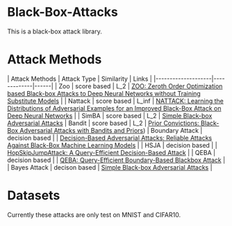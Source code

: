 # Black-Box-Attacks
This is a black-box attack library.

# Attack Methods  
|   Attack Methods   | Attack Type | Similarity | Links |
|--------------------|-------------|------|
| Zoo | score based | L_2 | [ZOO: Zeroth Order Optimization based Black-box Attacks to Deep Neural Networks without Training Substitute Models](https://arxiv.org/pdf/1708.03999.pdf) |
| Nattack | score based | L_inf | [NATTACK: Learning the Distributions of Adversarial Examples for an Improved Black-Box Attack on Deep Neural Networks](https://arxiv.org/pdf/1905.00441.pdf) |
| SimBA | score based | L_2 | [Simple Black-box Adversarial Attacks](https://arxiv.org/pdf/1905.07121.pdf) 
| Bandit | score based | L_2 | [Prior Convictions: Black-Box Adversarial Attacks with Bandits and Priors](https://arxiv.org/pdf/1807.07978.pdf))
| Boundary Attack | decision based |  | [Decision-Based Adversarial Attacks: Reliable Attacks Against Black-Box Machine Learning Models](https://arxiv.org/pdf/1712.04248.pdf) |
| HSJA | decision based |  | [HopSkipJumpAttack: A Query-Efficient Decision-Based Attack](https://arxiv.org/pdf/1904.02144.pdf) |
| QEBA | decision based |  | [QEBA: Query-Efficient Boundary-Based Blackbox Attack](https://arxiv.org/pdf/2005.14137.pdf) |
| Bayes Attack | decison based | [Simple Black-box Adversarial Attacks](https://arxiv.org/pdf/1905.07121.pdf) |


# Datasets
Currently these attacks are only test on MNIST and CIFAR10.
